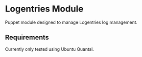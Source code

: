 # Logentries Module

Puppet module designed to manage Logentries log management.

## Requirements

Currently only tested using Ubuntu Quantal.